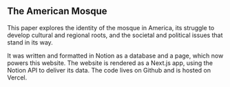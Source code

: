 ## The American Mosque

This paper explores the identity of the mosque in America, its struggle to develop cultural and regional roots, and the societal and political issues that stand in its way.

It was written and formatted in Notion as a database and a page, which now powers this website. The website is rendered as a Next.js app, using the Notion API to deliver its data. The code lives on Github and is hosted on Vercel.
